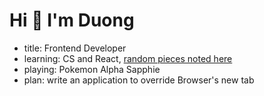# Hi 👋 I'm Duong

- title: Frontend Developer
- learning: CS and React, [random pieces noted here](/learn)
- playing: Pokemon Alpha Sapphie
- plan: write an application to override Browser's new tab
